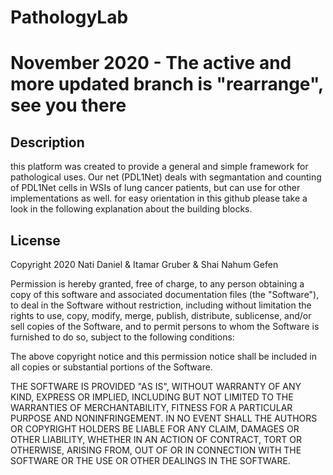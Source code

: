 # PathologyLab
# November 2020 - The active and more updated branch is "rearrange", see you there
## Description
this platform was created to provide a general and simple framework for pathological uses.
Our net (PDL1Net) deals with segmantation and counting of PDL1Net cells in WSIs of lung cancer patients, but can use for other implementations as well.
for easy orientation in this github please take a look in the following explanation about the building blocks.
## 
## License
Copyright 2020 Nati Daniel & Itamar Gruber & Shai Nahum Gefen

Permission is hereby granted, free of charge, to any person obtaining a copy of this software and associated documentation files (the "Software"), to deal in the Software without restriction, including without limitation the rights to use, copy, modify, merge, publish, distribute, sublicense, and/or sell copies of the Software, and to permit persons to whom the Software is furnished to do so, subject to the following conditions:

The above copyright notice and this permission notice shall be included in all copies or substantial portions of the Software.

THE SOFTWARE IS PROVIDED "AS IS", WITHOUT WARRANTY OF ANY KIND, EXPRESS OR IMPLIED, INCLUDING BUT NOT LIMITED TO THE WARRANTIES OF MERCHANTABILITY, FITNESS FOR A PARTICULAR PURPOSE AND NONINFRINGEMENT. IN NO EVENT SHALL THE AUTHORS OR COPYRIGHT HOLDERS BE LIABLE FOR ANY CLAIM, DAMAGES OR OTHER LIABILITY, WHETHER IN AN ACTION OF CONTRACT, TORT OR OTHERWISE, ARISING FROM, OUT OF OR IN CONNECTION WITH THE SOFTWARE OR THE USE OR OTHER DEALINGS IN THE SOFTWARE.
